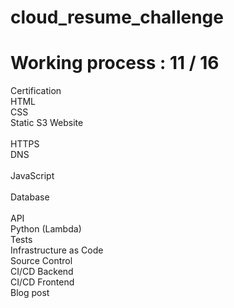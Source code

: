 # cloud_resume_challenge

# Working process : 11 / 16
Certification
<br /> 
HTML 
<br /> 
CSS 
<br /> 
Static S3 Website
<br />  
HTTPS 
<br /> 
DNS
<br />  
JavaScript
<br />  
Database
<br />  
API
<br /> 
Python (Lambda)
<br /> 
Tests
<br /> 
Infrastructure as Code
<br /> 
Source Control
<br /> 
CI/CD Backend
<br /> 
CI/CD Frontend
<br /> 
Blog post


